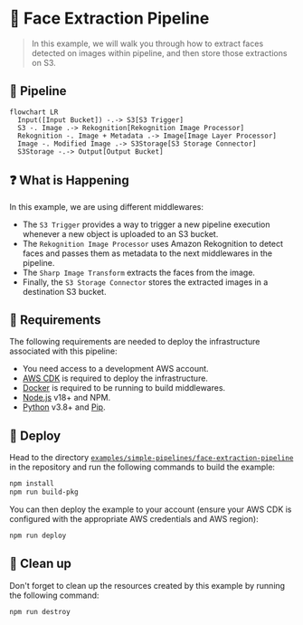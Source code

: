 # 👤 Face Extraction Pipeline

> In this example, we will walk you through how to extract faces detected on images within pipeline, and then store those extractions on S3.

## :dna: Pipeline

```mermaid
flowchart LR
  Input([Input Bucket]) -.-> S3[S3 Trigger]
  S3 -. Image .-> Rekognition[Rekognition Image Processor]
  Rekognition -. Image + Metadata .-> Image[Image Layer Processor]
  Image -. Modified Image .-> S3Storage[S3 Storage Connector]
  S3Storage -.-> Output[Output Bucket]
```

## ❓ What is Happening

In this example, we are using different middlewares:

- The `S3 Trigger` provides a way to trigger a new pipeline execution whenever a new object is uploaded to an S3 bucket.
- The `Rekognition Image Processor` uses Amazon Rekognition to detect faces and passes them as metadata to the next middlewares in the pipeline.
- The `Sharp Image Transform` extracts the faces from the image.
- Finally, the `S3 Storage Connector` stores the extracted images in a destination S3 bucket.

## 📝 Requirements

The following requirements are needed to deploy the infrastructure associated with this pipeline:

- You need access to a development AWS account.
- [AWS CDK](https://docs.aws.amazon.com/cdk/latest/guide/getting_started.html#getting_started_install) is required to deploy the infrastructure.
- [Docker](https://docs.docker.com/get-docker/) is required to be running to build middlewares.
- [Node.js](https://nodejs.org/en/download/) v18+ and NPM.
- [Python](https://www.python.org/downloads/) v3.8+ and [Pip](https://pip.pypa.io/en/stable/installation/).

## 🚀 Deploy

Head to the directory [`examples/simple-pipelines/face-extraction-pipeline`](/examples/simple-pipelines/face-extraction-pipeline) in the repository and run the following commands to build the example:

```bash
npm install
npm run build-pkg
```

You can then deploy the example to your account (ensure your AWS CDK is configured with the appropriate AWS credentials and AWS region):

```bash
npm run deploy
```

## 🧹 Clean up

Don't forget to clean up the resources created by this example by running the following command:

```bash
npm run destroy
```
